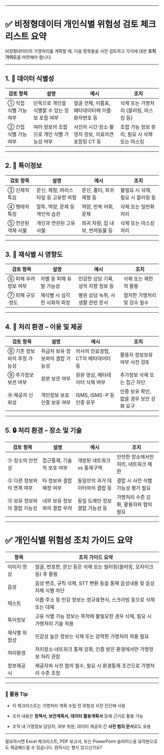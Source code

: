 


---

# ✅ 비정형데이터 개인식별 위험성 검토 체크리스트 요약

비정형데이터의 가명처리를 계획할 때, 다음 항목들을 사전 검토하고 각각에 대한 **조치 가이드**를 마련해야 합니다.

---

## 1. 📌 데이터 식별성

|검토 항목|설명|예시|조치|
|---|---|---|---|
|① 직접 식별 가능 여부|단독으로 개인을 식별할 수 있는 정보 포함 여부|얼굴 전체, 이름표, 메타데이터에 이름·환자번호 등|삭제 또는 가명처리 (블러링, 마스킹 등)|
|② 간접 식별 가능 여부|여러 정보의 조합으로 개인 식별 가능성 여부|사진의 시간·장소·촬영자 정보, 의료의견 포함된 CT 등|조합 가능 정보 분리, 필요 시 삭제 또는 마스킹|

---

## 2. 🧬 특이정보

|검토 항목|설명|예시|조치|
|---|---|---|---|
|③ 신체적 특징|문신, 체형, 머리스타일 등 고유한 외형|문신, 흉터, 희귀 체형 등|불필요 시 삭제, 필요 시 블러링 등|
|④ 행태적 특징|말투, 억양, 문체 등 개인적 습관|억양, 반복 어휘, 문체|삭제 또는 일반화 처리|
|⑤ 연관된 객체·사물|개인과 연관된 고유 사물|희귀 차량, 집 내부, 반려동물 등|삭제 또는 마스킹 처리|

---

## 3. 🚨 재식별 시 영향도

|검토 항목|설명|예시|조치|
|---|---|---|---|
|⑥ 피해 우려 정보 여부|차별 등 피해 유발 가능성|민감한 상담 기록, 성적 지향 정보 등|삭제 또는 제한적 활용|
|⑦ 피해 규모·정도|재식별 시 심각한 사회적 파장|병원 상담 녹취, 사생활 관련 문서|철저한 가명처리 및 검수 필수|

---

## 4. 🏢 처리 환경 – 이용 및 제공

|검토 항목|설명|예시|조치|
|---|---|---|---|
|⑧ 기존 정보와의 추정 가능성|취급자 보유 정보와의 결합 가능성|의사의 진료경험, CT의 메타데이터 등|활용자 정보보유 여부 사전 검토|
|⑨ 추가정보 보관 여부|원본 보관 여부|원본 영상, 메타데이터 삭제 여부|추가정보 삭제 또는 접근 차단|
|⑩ 제공자 신뢰성|개인정보 보호 인증 보유 여부|ISMS, ISMS-P 등 인증 유무|인증 보유 확인, 없을 경우 보안 강화 요구|

---

## 5. 🔒 처리 환경 – 장소 및 기술

|검토 항목|설명|예시|조치|
|---|---|---|---|
|⑪ 장소의 안전성|접근통제, 기술적 보호 여부|개방된 네트워크 vs 통제구역|안전한 장소에서만 처리, 네트워크 제한|
|⑫ 다른 정보와의 연계 여부|타 정보와 결합 예정 여부|동일인의 과거 데이터와의 결합 등|결합 시 사전 식별 가능성 평가 필요|
|⑬ 보유 정보와의 결합 가능성|내부 보유 정보와의 결합 우려|동일 도메인 정보 결합 가능성 등|가명처리 수준 강화, 활용자와 협의 필요|

---

# ✅ 개인식별 위험성 조치 가이드 요약

|항목|조치 가이드 요약|
|---|---|
|이미지·영상|얼굴, 번호판, 문신 등은 삭제 또는 필터링(블러링, 모자이크 등) 후 활용|
|음성|음성 변조, 규칙 삭제, STT 변환 등을 통해 음성내용 및 음성자체 식별 차단|
|텍스트|이름·주소 등 민감 정보는 정규표현식, 스크러빙 등으로 삭제 또는 대체|
|특이정보|고유 식별 가능 정보는 목적에 불필요한 경우 삭제, 필요 시 가명처리 기술 적용|
|재식별 위험성|민감성 높은 정보는 삭제 또는 강력한 가명처리 적용 필요|
|처리환경|처리장소·네트워크 통제 강화, 인증 받은 환경에서만 가명정보 처리 권장|
|정보제공 시|제공자와 사전 협의 필수, 필요 시 환경통제 조건으로 가명처리 수준 조정|

---

### 📝 활용 Tip

- 이 체크리스트는 가명처리 계획 수립 전 위험성 사전 진단에 사용
    
- 조치 내용은 **정책서, 보안계획서, 데이터 활용계획서** 등에 근거로 활용 가능
    
- 조직 내 가명정보 담당자, 외부 위원, 데이터 제공자 간 **사전 협의 문서**로도 유용
    

---

필요하시면 Excel 체크리스트, PDF 보고서, 또는 PowerPoint 슬라이드용 요약본으로도 제공해드릴 수 있습니다. 원하시는 형식 있으신가요?